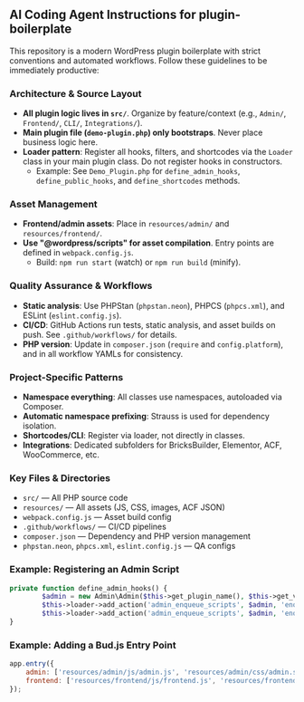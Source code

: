 ## AI Coding Agent Instructions for plugin-boilerplate

This repository is a modern WordPress plugin boilerplate with strict conventions and automated workflows. Follow these guidelines to be immediately productive:

### Architecture & Source Layout
- **All plugin logic lives in `src/`**. Organize by feature/context (e.g., `Admin/`, `Frontend/`, `CLI/`, `Integrations/`).
- **Main plugin file (`demo-plugin.php`) only bootstraps**. Never place business logic here.
- **Loader pattern**: Register all hooks, filters, and shortcodes via the `Loader` class in your main plugin class. Do not register hooks in constructors.
	- Example: See `Demo_Plugin.php` for `define_admin_hooks`, `define_public_hooks`, and `define_shortcodes` methods.

### Asset Management
- **Frontend/admin assets**: Place in `resources/admin/` and `resources/frontend/`.
- **Use "@wordpress/scripts" for asset compilation**. Entry points are defined in `webpack.config.js`.
	- Build: `npm run start` (watch) or `npm run build` (minify).

### Quality Assurance & Workflows
- **Static analysis**: Use PHPStan (`phpstan.neon`), PHPCS (`phpcs.xml`), and ESLint (`eslint.config.js`).
- **CI/CD**: GitHub Actions run tests, static analysis, and asset builds on push. See `.github/workflows/` for details.
- **PHP version**: Update in `composer.json` (`require` and `config.platform`), and in all workflow YAMLs for consistency.

### Project-Specific Patterns
- **Namespace everything**: All classes use namespaces, autoloaded via Composer.
- **Automatic namespace prefixing**: Strauss is used for dependency isolation.
- **Shortcodes/CLI**: Register via loader, not directly in classes.
- **Integrations**: Dedicated subfolders for BricksBuilder, Elementor, ACF, WooCommerce, etc.

### Key Files & Directories
- `src/` — All PHP source code
- `resources/` — All assets (JS, CSS, images, ACF JSON)
- `webpack.config.js` — Asset build config
- `.github/workflows/` — CI/CD pipelines
- `composer.json` — Dependency and PHP version management
- `phpstan.neon`, `phpcs.xml`, `eslint.config.js` — QA configs

### Example: Registering an Admin Script
```php
private function define_admin_hooks() {
		$admin = new Admin\Admin($this->get_plugin_name(), $this->get_version());
		$this->loader->add_action('admin_enqueue_scripts', $admin, 'enqueue_styles');
		$this->loader->add_action('admin_enqueue_scripts', $admin, 'enqueue_scripts');
}
```

### Example: Adding a Bud.js Entry Point
```js
app.entry({
	admin: ['resources/admin/js/admin.js', 'resources/admin/css/admin.scss'],
	frontend: ['resources/frontend/js/frontend.js', 'resources/frontend/css/frontend.scss'],
});
```